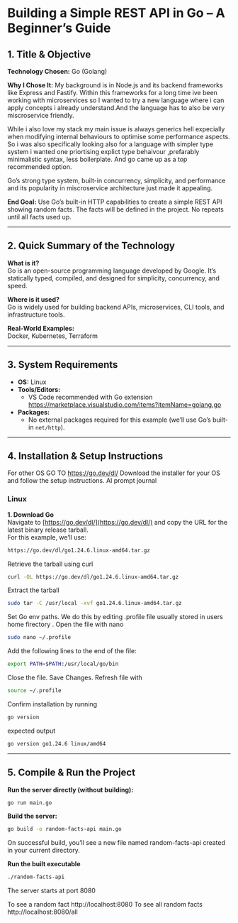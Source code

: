 # Building a Simple REST API in Go – A Beginner’s Guide

## 1. Title & Objective
**Technology Chosen:** Go (Golang)

**Why I Chose It:**
My background is in Node.js and its backend frameworks like Express and Fastify. Within this frameworks 
for a long time ive been working with microservices so I wanted to try a new language where i can apply concepts i already understand.And the language has to also be very miscroservice friendly.

While i also love my stack my main issue is always generics hell  expecially when modifying internal behaviours to optimise some performance aspects. So i was also specifically looking also for a language with simpler type system i wanted one priortising explict type behaivour ,prefarably minimalistic syntax, less boilerplate. And go came up as a top recommended option.

Go’s strong type system, built-in concurrency, simplicity, and performance and its popularity in miscroservice architecture just made it appealing.

**End Goal:**
Use Go’s built-in HTTP capabilities to create a simple REST API showing random facts. The facts will be defined in the project. No repeats until all facts used up.

---

## 2. Quick Summary of the Technology
**What is it?**  
Go is an open-source programming language developed by Google. It’s statically typed, compiled, and designed for simplicity, concurrency, and speed.

**Where is it used?**  
Go is widely used for building backend APIs, microservices, CLI tools, and infrastructure tools.

**Real-World Examples:**  
Docker, Kubernetes, Terraform

---

## 3. System Requirements
- **OS:** Linux
- **Tools/Editors:**  
  - VS Code recommended with Go extension https://marketplace.visualstudio.com/items?itemName=golang.go
- **Packages:**  
  - No external packages required for this example (we’ll use Go’s built-in `net/http`).

---

## 4. Installation & Setup Instructions
For other OS GO TO  https://go.dev/dl/   Download the installer for your OS and follow the setup instructions.
AI prompt journal 
### Linux

**1. Download Go**  
Navigate to [https://go.dev/dl/](https://go.dev/dl/) and copy the URL for the latest binary release tarball.  
For this example, we’ll use:

```bash
https://go.dev/dl/go1.24.6.linux-amd64.tar.gz
```

Retrieve the tarball using curl
```bash
curl -OL https://go.dev/dl/go1.24.6.linux-amd64.tar.gz
```
Extract the tarball

```bash
sudo tar -C /usr/local -xvf go1.24.6.linux-amd64.tar.gz
```

Set Go env paths. We do this by editing .profile file usually stored in users home firectory . Open the file with nano

```bash
sudo nano ~/.profile
```

Add the following lines to the end of the file:

```bash
export PATH=$PATH:/usr/local/go/bin
```
Close the file. Save Changes. Refresh file with 

```bash
source ~/.profile
```

Confirm installation by running 

```bash
go version
```

expected output 

```bash
go version go1.24.6 linux/amd64
```

---

## 5. Compile & Run the Project

**Run the server directly (without building):**

```bash
go run main.go
```

**Build the server:**

```bash
go build -o random-facts-api main.go
```
On successful build, you’ll see a new file named random-facts-api created in your current directory.

**Run the built executable**
```bash
./random-facts-api
```
The server starts at port 8080

To see a random fact http://localhost:8080
To see all random facts  http://localhost:8080/all